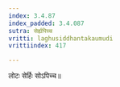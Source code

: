 ```yaml
---
index: 3.4.87
index_padded: 3.4.087
sutra: सेर्ह्यपिच्च
vritti: laghusiddhantakaumudi
vrittiindex: 417

---
```

लोटः सेर्हिः सोऽपिच्च॥